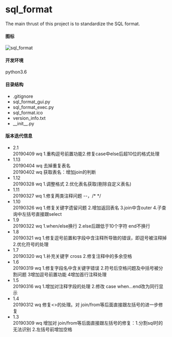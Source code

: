 # sql_format
The main thrust of this project is to standardize the SQL format.

#### 图标
![sql_format](https://github.com/WAYDN/sql_format/blob/master/sql_format.ico)

#### 开发环境
python3.6

#### 目录结构
- .gitignore
- sql_format_gui.py
- sql_format_exec.py
- sql_format.ico
- version_info.txt
- \_\_init\_\_.py


#### 版本迭代信息
- 2.1
<br>20190409 wq 1.重构逗号前置功能2.修复case中else后超10位的格式处理
- 1.13
<br>20190404 wq 去掉重复表名
<br>20190402 wq 获取表名：增加join的判断
- 1.12
<br>20190328 wq 1.调整格式 2.优化表名获取(剔除自定义表名)
- 1.11
<br>20190327 wq 1.修复两类注释问题 --，/* */
- 1.10
<br>20190326 wq 1.修复关键字遗留问题 2.增加返回表名 3.join中含outer 4.子查询中左括号直接跟select
- 1.9
<br>20190322 wq 1.when/else换行 2.else后跟低于10个字符 end不换行
- 1.8
<br>20190321 wq 1.修复逗号前置和字段中含注释所导致的错误，即逗号被注释掉 2.优化符号的处理
- 1.7
<br>20190320 wq 1.补充关键字 cross 2.修复注释中的多余空格
- 1.6
<br>20190319 wq 1.修复字段名中含关键字错误 2.符号后空格问题及中括号被分割问题 3增加逗号前置功能 4增加首行注释处理
- 1.5
<br>20190316 wq 1.增加对注释字段的处理 2.修改 case when...end改为同行显示
- 1.4
<br>20190312 wq 修复<>的处理。对 join/from等后面直接跟左括号的进一步修复
- 1.3
<br>20190309 wq 增加对 join/from等后面直接跟左括号的修复：1.分割sql时的无法识别 2.左括号前增加空格
